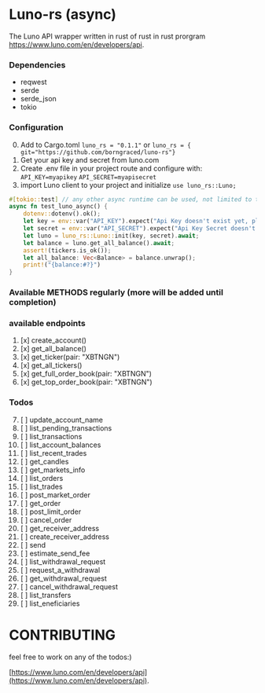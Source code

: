 # Luno-rs (async)

The Luno API wrapper written in rust of rust in rust prorgram
https://www.luno.com/en/developers/api.

### Dependencies

* reqwest
* serde
* serde_json
* tokio

### Configuration
0. Add to Cargo.toml `luno_rs = "0.1.1"` or `luno_rs = { git="https://github.com/borngraced/luno-rs"}`
1. Get your api key and secret from luno.com
2. Create .env file in your project route and configure with:
   ` API_KEY=myapikey`
   `API_SECRET=myapisecret`
3. import Luno client to your project and initialize `use luno_rs::Luno;`

```rust
#[tokio::test] // any other async runtime can be used, not limited to tokio
async fn test_luno_async() {
	dotenv::dotenv().ok();
	let key = env::var("API_KEY").expect("Api Key doesn't exist yet, please add");
	let secret = env::var("API_SECRET").expect("Api Key Secret doesn't exist yet, please add");
	let luno = luno_rs::Luno::init(key, secret).await;
	let balance = luno.get_all_balance().await;
	assert!(tickers.is_ok());
    let all_balance: Vec<Balance> = balance.unwrap();
    print!("{balance:#?}")
}
```
### Available METHODS regularly (more will be added until completion)

### available endpoints
1. [x] create_account()
2. [x] get_all_balance()
3. [x] get_ticker(pair: "XBTNGN")
4. [x] get_all_tickers()
5. [x] get_full_order_book(pair: "XBTNGN")
6. [x] get_top_order_book(pair: "XBTNGN")
### Todos
7. [ ] update_account_name
8. [ ] list_pending_transactions
9. [ ] list_transactions
10. [ ] list_account_balances
11. [ ] list_recent_trades
12. [ ] get_candles
13. [ ] get_markets_info
14. [ ] list_orders
15. [ ] list_trades
16. [ ] post_market_order
17. [ ] get_order
18. [ ] post_limit_order
19. [ ] cancel_order
20. [ ] get_receiver_address
21. [ ] create_receiver_address
22. [ ] send
23. [ ] estimate_send_fee
24. [ ] list_withdrawal_request
25. [ ] request_a_withdrawal
26. [ ] get_withdrawal_request
27. [ ] cancel_withdrawal_request
28. [ ] list_transfers
29. [ ] list_eneficiaries

# CONTRIBUTING
feel free to work on any of the todos:)

[https://www.luno.com/en/developers/api](https://www.luno.com/en/developers/api).
